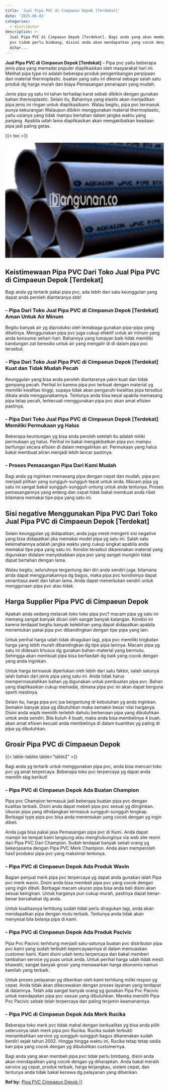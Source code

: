 ```yaml
---
title: 'Jual Pipa PVC di Cimpaeun Depok [Terdekat]'
date: '2025-06-01'
categories:
  - distributor
description: >-
  Jual Pipa PVC di Cimpaeun Depok [Terdekat]. Bagi anda yang akan membeli pipa
  pvc tidak perlu bimbang, disini anda akan mendapatkan yang cocok dengan yg
  dihar...
---
```


**Jual Pipa PVC di Cimpaeun Depok \[Terdekat\]** – Pipa pvc yaitu beberapa jenis pipa yang memadai populer diaplikasikan oleh masyarakat hari ini. Melihat pipa type ini adalah beberapa produk pengembangan perpipaan dari material thermoplastic. buatan yang satu ini dikenal sebagai salah satu produk dg harga murah dan biaya Pemasangan penerapan yang mudah.

Jenis pipa yg satu ini tahan terhadap karat sebab dibikin dengan gunakan bahan thermoplastic. Selain itu, Bahannya yang elastis akan menjadikan pipa jenis ini ringan untuk diaplikasikann. Walau begitu, pipa pvc termasuk punya kekurangan Walaupun dibikin menggunakan material thermoplastic, yaitu usianya yang tidak mampu bertahan dalam jangka waktu yang panjang. Apabila udah lama diaplikasikan akan mengakibatkan keadaan pipa jadi paling getas.

{{< toc >}}

![Jual Pipa PVC di Cimpaeun Depok [Terdekat]](/images/jaul-pipa-pvc-57.png)

## Keistimewaan Pipa PVC Dari Toko Jual Pipa PVC di Cimpaeun Depok \[Terdekat\]

Bagi anda yg tertarik pakai pipa pvc, ada lebih dari satu keunggulan yang dapat anda peroleh diantaranya sbb!

### \- Pipa Dari Toko Jual Pipa PVC di Cimpaeun Depok \[Terdekat\] Aman Untuk Air Minum

Begitu banyak air yg diproduksi oleh lemabaga gunakan pipa-pipa yang dibelinya. Menggunakan pipa pvc juga cukup efektif untuk air minum yang anda konsumsi sehari-hari. Bahannya yang lumayan baik tidak memiliki kandungan zat beresiko untuk air yang mengalir di di dalam pipa pvc tersebut.

### \- Pipa Dari Toko Jual Pipa PVC di Cimpaeun Depok \[Terdekat\] Kuat dan Tidak Mudah Pecah

Keunggulan yang bisa anda peroleh diantaranya yakni kuat dan tidak gampang pecah. Perihal ini karena pipa pvc terbuat dengan material yg memiliki kwalitas tinggi, supaya tidak akan pengaruhi kwalitas pipa tersebut dikala anda menggunakannya. Tentunya anda bisa kesal apabila memasang pipa tetap pecah, terkecuali menggunakan pipa pvc akan amat efisien pastinya.

### \- Pipa Dari Toko Jual Pipa PVC di Cimpaeun Depok \[Terdekat\] Memiliki Permukaan yg Halus

Beberapa keuntungan yg bisa anda peroleh setelah itu adalah miliki permukaan yg halus. Perihal ini bakal mengakibatkan pipa pvc mampu berfungsi secara efisien di dalam mengalirkan air. Permukaan yang halus bakal membuat aliran menjadi lebih lancar pastinya.

### \- Proses Pemasangan Pipa Dari Kami Mudah

Bagi anda yg inginkan memasang pipa dengan cepat dan mudah, pipa pvc menjadi pilihan yang sungguh-sungguh tepat untuk anda. Macam pipa yg satu ini sangat bakal sungguh-sungguh untung untuk anda tentunya. Proses pemasangannya yang enteng dan cepat tidak bakal membuat anda ribet bilamana memakai tipe pipa yang satu ini.

## Sisi negative Menggunakan Pipa PVC Dari Toko Jual Pipa PVC di Cimpaeun Depok \[Terdekat\]

Selain keunggulan yg didapatkan, anda juga mesti mengerti sisi negative yang bisa didapatkan jika memakai model pipa yg satu ini. Salah satu kelemahannya adalah jangka waktu yang cukup singkat apabila anda memakai tipe pipa yang satu ini. Kondisi tersebut dikarenakan material yang digunakan didalam menyebabkan pipa pvc yang sangat mungkin tidak dapat bertahan dengan lama.

Walau begitu, seluruhnya tergantung dari diri anda sendiri juga. bilamana anda dapat menggunakannya dg bagus, maka pipa pvc kondisinya dapat senantiasa awet dan tahan lama. Anda dapat menentukan sendiri untuk menggunaan pipa pvc atau tidak.

## Harga Supplier Pipa PVC di Cimpaeun Depok

Apakah anda sedang melacak toko toko pipa pvc? macam pipa yg satu ini memang sangat banyak dicari oleh sangat banyak kalangan. Kondisi ini karena terdapat begitu banyak kelebihan yang dapat didapatkan apabila menentukan pakai pipa pvc dibandingkan dengan tipe pipa yang lain.

Untuk perihal harga udah tidak diragukan lagi, pipa pvc memiliki tingkatan harga yang lebih murah dibandingkan dg tipe pipa lainnya. Macam pipa yg satu ini didesain khusus dg gunakan bahan-material yang bermutu. Sehingga akan membuat pipa bisa berfaedah dg baik yang cocok dengan yang anda inginkan.

Untuk harga termasuk diperlukan oleh lebih dari satu faktor, salah satunya ialah bahan dari jenis pipa yang satu ini. Anda tidak harus mempermasalahkan bahan yg digunakan untuk pembuatan pipa pvc. Bahan yang diaplikasikan cukup memadai, dimana pipa pvc ini akan dapat berguna sperti mestinya.

Selain itu, harga pipa pvc jua bergantung dr kebutuhan yg anda inginkan. Semakin banyak pipa yg dibutuhkan maka semakin besar nilai harganya. Disini anda wajib memilih terlebih dahulu berkenaan pipa yang dibutuhkan untuk anda sendiri. Bila butuh 4 buah, maka anda bisa membelinya 4 buah. akan amat efisien kecuali anda membelinya di dalam kuantitas yg paling dr pipa yg dibutuhkan.

## Grosir Pipa PVC di Cimpaeun Depok

{{< table-tables table="table2" >}}

Bagi anda yg tertarik untuk menggunakan pipa pvc, anda bisa mencari toko pvc yg amat terpercaya. Beberapa toko pvc terpercaya yg dapat anda memilih sbg berikut!

### \- Pipa PVC di Cimpaeun Depok Ada Buatan Champion

Pipa pvc Champion termasuk jadi beberapa buatan pipa pvc dengan kualitas terbaik. Disini anda dapat mebeli pipa pvc sesuai yg diinginkan. Ukuran pipa yang dihidangkan termasuk sungguh-sungguh lengkap. Berbagai type pipa pvc bisa anda menentukan yang cocok dengan yg ingin dibeli.

Anda juga bisa pakai jasa Pemasangan pipa pvc di Kami. Anda dapat mampir ke tempat kami langsung atau menghubunginya via web site resmi dari Pipa PVC Dari Champion. Sudah terdapat banyak sekali orang yg bekerjasama dengan Pipa PVC Merk Champion. Anda akan memperoleh hasil produksi pipa pvc yang maksimal tentunya.

### \- Pipa PVC di Cimpaeun Depok Ada Produk Wavin

Bagian penjual merk pipa pvc terpercaya yg dapat anda gunakan ialah Pipa pvc merk wavin. Disini anda bisa membeli pipa pvc yang cocok dengan yang ingin dibeli. Berbagai macam ukuran pipa bisa anda beli disini akan sesuai keinginan. Untuk harganya pun cukup murah, pastinya dapat benar-benar bersahabat dg anda.

Untuk kualitasnya terhitung sudah tidak perlu diragukan lagi, anda akan mendapatkan pipa dengan mutu terbaik. Tentunya anda tidak akan menyesal bila belanja pipa di kami.

### \- Pipa PVC di Cimpaeun Depok Ada Produk Pacivic

Pipa Pvc Pacivic terhitung menjadi satu-satunya buatan pvc distributor pipa pvc kami yang sudah terbukti kepercayaannya di dalam memuaskan customer kami. Kami disini udah tentu terpercaya dan bakal memberi tambahan service yg puas untuk anda. Untuk perihal harga udah tidak mesti khawatir, sangat banyak grosir yang menawarkan harga ekonomis namun kamilah yang terbaik.

Untuk proses pelayanan yg diberikan oleh kami terhitung miliki respon yg cepat. Anda tidak akan dikecewakan dengan proses layanan yang terdapat di dalamnya. Telah ada sangat banyak orang yg gunakan Pipa Pvc Pacivic untuk mendapatan pipa pvc sesuai yang dibutuhkan. Mereka memilih Pipa Pvc Pacivic sebab telah terpercaya dan paling terjamin keamanannya.

### \- Pipa PVC di Cimpaeun Depok Ada Merk Rucika

Beberapa toko merk pvc tidak mahal dengan berkualitas yg bisa anda pilih seterusnya ialah merk pipa pvc Rucika. Rucika sudah terbukti menambahkan service yg sungguh-sungguh bagus dikarenakan sudah berdiri sejak tahun 2002. Hingga hingga waktu ini, Rucika tetap tetap sedia kan pipa yang cocok dengan yg dibutuhkan customernya.

Bagi anda yang akan membeli pipa pvc tidak perlu bimbang, disini anda akan mendapatkan yang cocok dengan yg diharapkan. Anda bakal meraih service yg cepat, produk terbaik, harga terjangkau, sistem cepat, dan tentunya anda tidak bakal kecewa dg pelayanan yang diberikan.

**Ref by:** [Pipa PVC Cimpaeun Depok []](https://id.wikipedia.org/wiki/Pipa)
